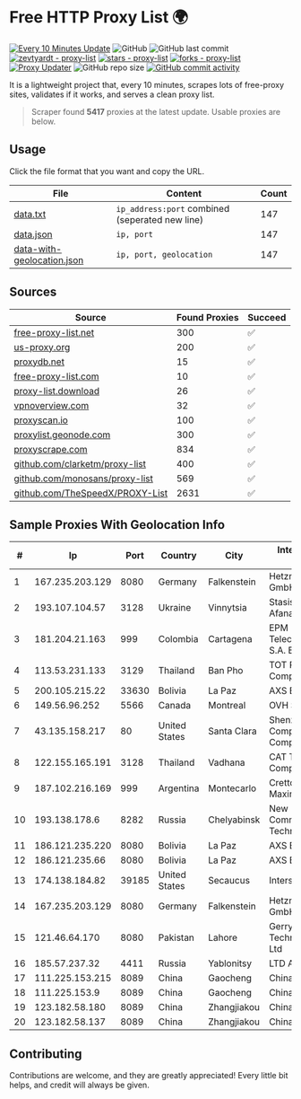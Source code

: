 
# Free HTTP Proxy List 🌍

[![Every 10 Minutes Update](https://github.com/mertguvencli/http-proxy-list/actions/workflows/main.yml/badge.svg?branch=main)](https://github.com/mertguvencli/http-proxy-list/actions/workflows/main.yml)
![GitHub](https://img.shields.io/github/license/mertguvencli/http-proxy-list)
![GitHub last commit](https://img.shields.io/github/last-commit/mertguvencli/http-proxy-list)
[![zevtyardt - proxy-list](https://img.shields.io/static/v1?label=zevtyardt&message=proxy-list&color=blue&logo=github)](https://github.com/zevtyardt/proxy-list "Go to GitHub repo")
[![stars - proxy-list](https://img.shields.io/github/stars/zevtyardt/proxy-list?style=social)](https://github.com/zevtyardt/proxy-list)
[![forks - proxy-list](https://img.shields.io/github/forks/zevtyardt/proxy-list?style=social)](https://github.com/zevtyardt/proxy-list)
[![Proxy Updater](https://github.com/zevtyardt/proxy-list/workflows/Proxy%20Updater/badge.svg)](https://github.com/zevtyardt/proxy-list/actions?query=workflow:"Proxy+Updater")
![GitHub repo size](https://img.shields.io/github/repo-size/zevtyardt/proxy-list)
[![GitHub commit activity](https://img.shields.io/github/commit-activity/m/zevtyardt/proxy-list?logo=commits)](https://github.com/zevtyardt/proxy-list/commits/main)

It is a lightweight project that, every 10 minutes, scrapes lots of free-proxy sites, validates if it works, and serves a clean proxy list.

> Scraper found **5417** proxies at the latest update. Usable proxies are below.

## Usage

Click the file format that you want and copy the URL.

|File|Content|Count|
|----|-------|-----|
|[data.txt](https://raw.githubusercontent.com/mertguvencli/http-proxy-list/main/proxy-list/data.txt)|`ip_address:port` combined (seperated new line)|147|
|[data.json](https://raw.githubusercontent.com/mertguvencli/http-proxy-list/main/proxy-list/data.json)|`ip, port`|147|
|[data-with-geolocation.json](https://raw.githubusercontent.com/mertguvencli/http-proxy-list/main/proxy-list/data-with-geolocation.json)|`ip, port, geolocation`|147|

## Sources

|Source|Found Proxies|Succeed|
|------|-------------|-------|
|[free-proxy-list.net](https://free-proxy-list.net)|300|✅|
|[us-proxy.org](https://www.us-proxy.org)|200|✅|
|[proxydb.net](http://proxydb.net)|15|✅|
|[free-proxy-list.com](https://free-proxy-list.com/?page=&port=&type%5B%5D=http&type%5B%5D=https&up_time=0&search=Search)|10|✅|
|[proxy-list.download](https://www.proxy-list.download/HTTP)|26|✅|
|[vpnoverview.com](https://vpnoverview.com/privacy/anonymous-browsing/free-proxy-servers)|32|✅|
|[proxyscan.io](https://www.proxyscan.io)|100|✅|
|[proxylist.geonode.com](https://proxylist.geonode.com/api/proxy-list?limit=300&page=1&sort_by=lastChecked&sort_type=desc&protocols=http,https)|300|✅|
|[proxyscrape.com](https://api.proxyscrape.com/v2/?request=displayproxies&protocol=http&timeout=10000&country=all&ssl=all&anonymity=all)|834|✅|
|[github.com/clarketm/proxy-list](https://raw.githubusercontent.com/clarketm/proxy-list/master/proxy-list-raw.txt)|400|✅|
|[github.com/monosans/proxy-list](https://raw.githubusercontent.com/monosans/proxy-list/main/proxies/http.txt)|569|✅|
|[github.com/TheSpeedX/PROXY-List](https://raw.githubusercontent.com/TheSpeedX/PROXY-List/master/http.txt)|2631|✅|


## Sample Proxies With Geolocation Info

|#|Ip|Port|Country|City|Internet Service Provider|
|-|--|----|-------|----|-------------------------|
|1|167.235.203.129|8080|Germany|Falkenstein|Hetzner Online GmbH|
|2|193.107.104.57|3128|Ukraine|Vinnytsia|Stasishen Aleksandr Afanasiyovich|
|3|181.204.21.163|999|Colombia|Cartagena|EPM Telecomunicaciones S.A. E.S.P.|
|4|113.53.231.133|3129|Thailand|Ban Pho|TOT Public Company Limited|
|5|200.105.215.22|33630|Bolivia|La Paz|AXS Bolivia S. A.|
|6|149.56.96.252|5566|Canada|Montreal|OVH SAS|
|7|43.135.158.217|80|United States|Santa Clara|Shenzhen Tencent Computer Systems Company Limited|
|8|122.155.165.191|3128|Thailand|Vadhana|CAT Telecom Public Company Limited|
|9|187.102.216.169|999|Argentina|Montecarlo|Cretton Lisandro Maximiliano|
|10|193.138.178.6|8282|Russia|Chelyabinsk|New Communication Technologies|
|11|186.121.235.220|8080|Bolivia|La Paz|AXS Bolivia S. A.|
|12|186.121.235.66|8080|Bolivia|La Paz|AXS Bolivia S. A.|
|13|174.138.184.82|39185|United States|Secaucus|Interserver, Inc|
|14|167.235.203.129|8080|Germany|Falkenstein|Hetzner Online GmbH|
|15|121.46.64.170|8080|Pakistan|Lahore|Gerrys Information Technology (PVT) Ltd|
|16|185.57.237.32|4411|Russia|Yablonitsy|LTD AtelRybinsk|
|17|111.225.153.215|8089|China|Gaocheng|Chinanet|
|18|111.225.153.9|8089|China|Gaocheng|Chinanet|
|19|123.182.58.180|8089|China|Zhangjiakou|Chinanet|
|20|123.182.58.137|8089|China|Zhangjiakou|Chinanet|



## Contributing

Contributions are welcome, and they are greatly appreciated! Every
little bit helps, and credit will always be given.

